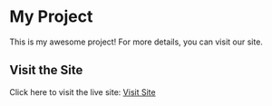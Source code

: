 # My Project

This is my awesome project! For more details, you can visit our site.

## Visit the Site

Click here to visit the live site: [Visit Site](https://loganathanbca.github.io/Webpage/)
